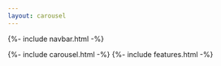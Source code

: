 ```yaml
---
layout: carousel
---
```

{%- include navbar.html -%}
<main role="main">
{%- include carousel.html -%} 
{%- include features.html -%} 
</main>
